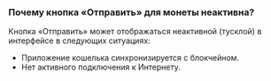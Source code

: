### Почему кнопка «Отправить» для монеты неактивна?

Кнопка «Отправить» может отображаться неактивной (тусклой) в интерфейсе в следующих ситуациях:

- Приложение кошелька синхронизируется с блокчейном.
- Нет активного подключения к Интернету.